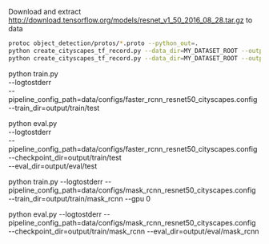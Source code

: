 
Download and extract http://download.tensorflow.org/models/resnet_v1_50_2016_08_28.tar.gz to data

``` bash
protoc object_detection/protos/*.proto --python_out=.
python create_cityscapes_tf_record.py --data_dir=MY_DATASET_ROOT --output_dir=data/records --set train
python create_cityscapes_tf_record.py --data_dir=MY_DATASET_ROOT --output_dir=data/records --set val
```

python train.py \
  --logtostderr \
  --pipeline_config_path=data/configs/faster_rcnn_resnet50_cityscapes.config \
  --train_dir=output/train/test

python eval.py \
    --logtostderr \
    --pipeline_config_path=data/configs/faster_rcnn_resnet50_cityscapes.config \
    --checkpoint_dir=output/train/test \
    --eval_dir=output/eval/test




python train.py --logtostderr --pipeline_config_path=data/configs/mask_rcnn_resnet50_cityscapes.config --train_dir=output/train/mask_rcnn --gpu 0

python eval.py --logtostderr --pipeline_config_path=data/configs/mask_rcnn_resnet50_cityscapes.config --checkpoint_dir=output/train/mask_rcnn --eval_dir=output/eval/mask_rcnn
